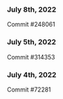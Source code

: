 ### July 8th, 2022

Commit #248061

### July 5th, 2022

Commit #314353


### July 4th, 2022

Commit #72281
